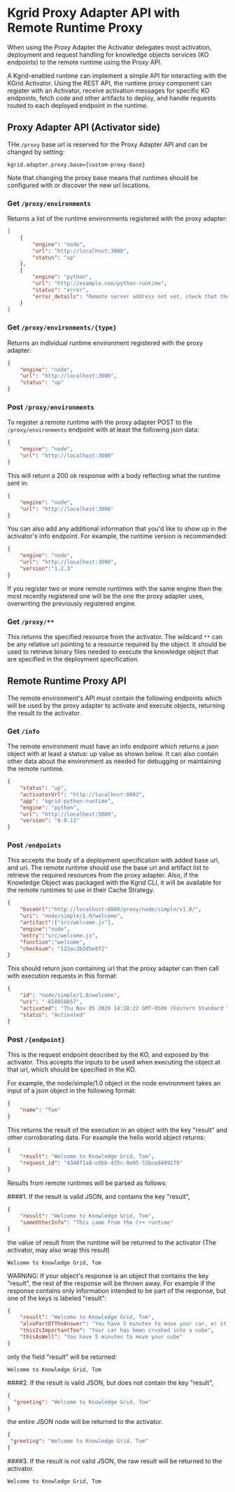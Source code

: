 # Kgrid Proxy Adapter API with Remote Runtime Proxy 


When using the Proxy Adapter the Activator delegates most activation, deployment and request handling for knowledge objects services (KO endpoints) to the remote runtime using the Proxy API.

A Kgrid-enabled runtime can implement a simple API for interacting with the KGrid Activator. Using the REST API, the runtime proxy component can register with an Activator, receive activation messages for specific KO endpoints, fetch code and other artifacts to deploy, and handle requests routed to each deployed endpoint in the runtime.

## Proxy Adapter API (Activator side)

THe `/proxy` base url is reserved for the Proxy Adapter API and can be changed by setting:
```
kgrid.adapter.proxy.base={custom-proxy-base}
```
Note that changing the proxy base means that runtimes should be configured with or discover the new url locations.

### Get `/proxy/environments`
Returns a list of the runtime environments registered with the proxy adapter:
```json
[
    {
        "engine": "node",
        "url": "http://localhost:3000",
        "status": "up"
    },
    {
        "engine": "python",
        "url": "http://example.com/python-runtime",
        "status": "error",
        "error_details": "Remote server address not set, check that the remote environment for node has been set up."
    }
]
```

### Get `/proxy/environments/{type}`
Returns an individual runtime environment registered with the proxy adapter:
```json
{
    "engine": "node",
    "url": "http://localhost:3000",
    "status": "up"
}
```

### Post `/proxy/environments`
To register a remote runtime with the proxy adapter POST to the `/proxy/environments` endpoint with at least the following json data:
```json
{
    "engine": "node",
    "url": "http://localhost:3000"
}
```
This will return a 200 ok response with a body reflecting what the runtime sent in:
```json
{
    "engine": "node",
    "url": "http://localhost:3000"
}
```
You can also add any additional information that you'd like to show up in the activator's info endpoint. For example, the runtime version is recommended:
```json
{
    "engine": "node",
    "url": "http://localhost:3000",
    "version":"1.2.3"
}
```

If you register two or more remote runtimes with the same engine then the most recently registered one will be the one the proxy adapter uses, overwriting the previously registered engine.


### Get `/proxy/**`

This returns the specified resource from the activator. The wildcard `**` can be any relative uri pointing to a resource required by the object.
 It should be used to retrieve binary files needed to execute the knowledge object that are specified in the deployment specification.

## Remote Runtime Proxy API

The remote environment's API must contain the following endpoints which will be used by the proxy adapter to activate and execute objects, returning the result to the activator.

### Get `/info`

The remote environment must have an info endpoint which returns a json object with at least a status: up value as shown below. It can also contain other data about the environment as needed for debugging or maintaining the remote runtime.
```json
{
    "status": "up",
    "activatorUrl": "http://localhost:8083",
    "app": "kgrid-python-runtime",
    "engine": "python",
    "url": "http://localhost:5000",
    "version": "0.0.11"
}
```

### Post `/endpoints`
This accepts the body of a deployment specification with added base url, and uri.
The remote runtime should use the base url and artifact list to retrieve the required resources from the proxy adapter.
Also, if the Knowledge Object was packaged with the Kgrid CLI, it will be
available for the remote runtimes to use in their Cache Strategy.
```json
{
    "baseUrl":"http://localhost:8080/proxy/node/simple/v1.0/",
    "uri": "node/simple/1.0/welcome",
    "artifact":["src/welcome.js"],
    "engine":"node",
    "entry":"src/welcome.js",
    "function":"welcome",
    "checksum": "123ac3b3d5e8f2"
}
```
This should return json containing url that the proxy adapter can then call with execution requests in this format:
```json
{
    "id": "node/simple/1.0/welcome",
    "uri": "-850858857",
    "activated": "Thu Nov 05 2020 14:28:22 GMT-0500 (Eastern Standard Time)",
    "status": "Activated"
}
```

### Post `/{endpoint}`
This is the request endpoint described by the KO, and exposed by the activator. 
This accepts the inputs to be used when executing the object at that url, 
which should be specified in the KO. 

For example, the node/simple/1.0 object in the node environment takes an input of a json object in the 
following format:
```json
{
    "name": "Tom"
}
```
This returns the result of the execution in an object with the key "result" and other corroborating data.
For example the hello world object returns:
```json
{
    "result": "Welcome to Knowledge Grid, Tom",
    "request_id": "4348f1a8-c6bb-435c-9a95-32bce84991f9"
}
``` 

Results from remote runtimes will be parsed as follows:

####1. If the result is valid JSON, and contains the key "result", 
```json
{
    "result": "Welcome to Knowledge Grid, Tom",
    "someOtherInfo": "This came from the C++ runtime"
}
```
the value of result from the runtime
   will be returned to the activator (The activator, may also wrap this result)
```text
Welcome to Knowledge Grid, Tom
``` 
WARNING: If your object's response is an object that contains the key "result", the rest of the response will be thrown away.
For example if the response contains only information intended to be part of the response, 
but one of the keys is labeled "result":
```json
{
    "result": "Welcome to Knowledge Grid, Tom",
    "alsoPartOfTheAnswer": "You have 5 minutes to move your car, or it will be crushed into a cube",
    "thisIsImportantToo": "Your car has been crushed into a cube",
    "thisAsWell": "You have 5 minutes to move your cube"
}
```
only the field "result" will be returned:
```text
Welcome to Knowledge Grid, Tom
``` 

####2. If the result is valid JSON, but does not contain the key "result",
```json
{
  "greeting": "Welcome to Knowledge Grid, Tom"
}
``` 
   the entire JSON node will be returned to the activator.
```json
{
 "greeting": "Welcome to Knowledge Grid, Tom"
}
``` 

####3. If the result is not valid JSON, the raw result will be returned to the activator.
```text
Welcome to Knowledge Grid, Tom
``` 
